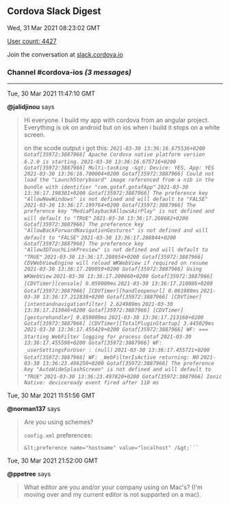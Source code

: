 ## Cordova Slack Digest
Wed, 31 Mar 2021 08:23:02 GMT

[User count: 4427](https://cordova.slack.com/)


Join the conversation at [slack.cordova.io](http://slack.cordova.io/)

### __Channel #cordova-ios__ _(3 messages)_
---

Tue, 30 Mar 2021 11:47:10 GMT

__@jalidjinou__ says 
> Hi everyone.
> I build my app with cordova from an angular project.
> Everything is ok on android but on ios when i build it stops on a white screen.
> 
> on the xcode output i got this:
> *`2021-03-30 13:36:16.675536+0200 Gotaf[35972:3887966] Apache Cordova native platform version 6.2.0 is starting.`*
> *`2021-03-30 13:36:16.675716+0200 Gotaf[35972:3887966] Multi-tasking -&gt; Device: YES, App: YES`*
> *`2021-03-30 13:36:16.700004+0200 Gotaf[35972:3887966] Could not load the "LaunchStoryboard" image referenced from a nib in the bundle with identifier "com.gotaf.gotafApp"`*
> *`2021-03-30 13:36:17.198301+0200 Gotaf[35972:3887966] The preference key "AllowNewWindows" is not defined and will default to "FALSE"`*
> *`2021-03-30 13:36:17.199764+0200 Gotaf[35972:3887966] The preference key "MediaPlaybackAllowsAirPlay" is not defined and will default to "TRUE"`*
> *`2021-03-30 13:36:17.208682+0200 Gotaf[35972:3887966] The preference key "AllowBackForwardNavigationGestures" is not defined and will default to "FALSE"`*
> *`2021-03-30 13:36:17.208844+0200 Gotaf[35972:3887966] The preference key "Allow3DTouchLinkPreview" is not defined and will default to "TRUE"`*
> *`2021-03-30 13:36:17.208954+0200 Gotaf[35972:3887966] CDVWebViewEngine will reload WKWebView if required on resume`*
> *`2021-03-30 13:36:17.209059+0200 Gotaf[35972:3887966] Using WKWebView`*
> *`2021-03-30 13:36:17.209860+0200 Gotaf[35972:3887966] [CDVTimer][console] 0.059009ms`*
> *`2021-03-30 13:36:17.210086+0200 Gotaf[35972:3887966] [CDVTimer][handleopenurl] 0.061989ms`*
> *`2021-03-30 13:36:17.212838+0200 Gotaf[35972:3887966] [CDVTimer][intentandnavigationfilter] 2.624989ms`*
> *`2021-03-30 13:36:17.213046+0200 Gotaf[35972:3887966] [CDVTimer][gesturehandler] 0.059009ms`*
> *`2021-03-30 13:36:17.213168+0200 Gotaf[35972:3887966] [CDVTimer][TotalPluginStartup] 3.445029ms`*
> *`2021-03-30 13:36:17.455429+0200 Gotaf[35972:3887966] WF: === Starting WebFilter logging for process Gotaf`*
> *`2021-03-30 13:36:17.455598+0200 Gotaf[35972:3887966] WF: _userSettingsForUser : (null)`*
> *`2021-03-30 13:36:17.455721+0200 Gotaf[35972:3887966] WF: _WebFilterIsActive returning: NO`*
> *`2021-03-30 13:36:23.496250+0200 Gotaf[35972:3887966] The preference key "AutoHideSplashScreen" is not defined and will default to "TRUE"`*
> *`2021-03-30 13:36:23.497820+0200 Gotaf[35972:3887966] Ionic Native: deviceready event fired after 110 ms`*
> 

Tue, 30 Mar 2021 11:51:56 GMT

__@norman137__ says 
> Are you using schemes?
> 
> `config.xml` preferences:
> ```&lt;preference name="scheme" value="app" /&gt;
> &lt;preference name="hostname" value="localhost" /&gt;```
> 

Tue, 30 Mar 2021 21:52:00 GMT

__@ppetree__ says 
> What editor are you and/or your company using on Mac's? (I'm moving over and my current editor is not supported on a mac).
> 
